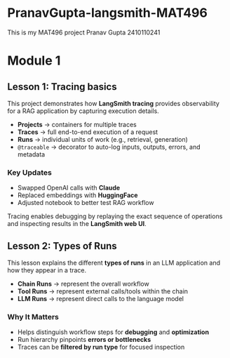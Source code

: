 # PranavGupta-langsmith-MAT496
This is my MAT496 project
Pranav Gupta
2410110241


# Module 1



## Lesson 1: Tracing basics

This project demonstrates how **LangSmith tracing** provides observability for a RAG application by capturing execution details.  

- **Projects** → containers for multiple traces  
- **Traces** → full end-to-end execution of a request  
- **Runs** → individual units of work (e.g., retrieval, generation)  
- `@traceable` → decorator to auto-log inputs, outputs, errors, and metadata  

### Key Updates  
- Swapped OpenAI calls with **Claude**  
- Replaced embeddings with **HuggingFace**  
- Adjusted notebook to better test RAG workflow  

Tracing enables debugging by replaying the exact sequence of operations and inspecting results in the **LangSmith web UI**.  

## Lesson 2: Types of Runs  

This lesson explains the different **types of runs** in an LLM application and how they appear in a trace.  

- **Chain Runs** → represent the overall workflow  
- **Tool Runs** → represent external calls/tools within the chain  
- **LLM Runs** → represent direct calls to the language model  

### Why It Matters  
- Helps distinguish workflow steps for **debugging** and **optimization**  
- Run hierarchy pinpoints **errors or bottlenecks**  
- Traces can be **filtered by run type** for focused inspection  
